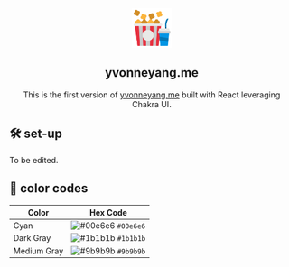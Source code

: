 <p align="center">
  <img src="public/icon.svg" alt="Icon" width="70" height="70">
</p>
<h2 align="center">
  <strong>yvonneyang.me</strong>
</h2>

<p align="center">This is the first version of <a href="https://yvonneyang.me">yvonneyang.me</a> built with React leveraging Chakra UI.</p>

## 🛠️ set-up
To be edited.

## 🎨 color codes
| Color       | Hex Code                                                                 |
|-------------|--------------------------------------------------------------------------|
| Cyan        | ![#00e6e6](https://via.placeholder.com/15/00e6e6/000000?text=+) `#00e6e6` |
| Dark Gray   | ![#1b1b1b](https://via.placeholder.com/15/1b1b1b/000000?text=+) `#1b1b1b` |
| Medium Gray | ![#9b9b9b](https://via.placeholder.com/15/9b9b9b/000000?text=+) `#9b9b9b` |



